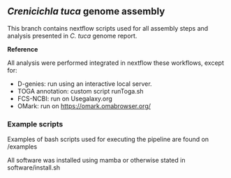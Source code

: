 ## *Crenicichla tuca* genome assembly
This branch contains nextflow scripts used for all assembly steps and analysis presented in *C. tuca* genome report.

**Reference**

All analysis were performed integrated in nextflow these workflows, except for:
* D-genies: run using an interactive local server.
* TOGA annotation: custom script runToga.sh
* FCS-NCBI: run on Usegalaxy.org
* OMark: run on https://omark.omabrowser.org/


### Example scripts 
Examples of bash scripts used for executing the pipeline are found on /examples

All software was installed using mamba or otherwise stated in software/install.sh
